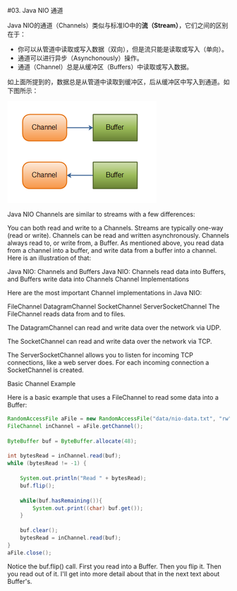 #03. Java NIO 通道

Java NIO的通道（Channels）类似与标准IO中的**流（Stream）**，它们之间的区别在于：

* 你可以从管道中读取或写入数据（双向），但是流只能是读取或写入（单向）。
* 通道可以进行异步（Asynchonously）操作。
* 通道（Channel）总是从缓冲区（Buffers）中读取或写入数据。

如上面所提到的，数据总是从管道中读取到缓冲区，后从缓冲区中写入到通道。如下图所示：

![Java NIO: Channels read data into Buffers, and Buffers write data into Channels](images/overview-channels-buffers.png)

Java NIO Channels are similar to streams with a few differences:

You can both read and write to a Channels. Streams are typically one-way (read or write).
Channels can be read and written asynchronously.
Channels always read to, or write from, a Buffer.
As mentioned above, you read data from a channel into a buffer, and write data from a buffer into a channel. Here is an illustration of that:

Java NIO: Channels and Buffers
Java NIO: Channels read data into Buffers, and Buffers write data into Channels
Channel Implementations

Here are the most important Channel implementations in Java NIO:

FileChannel
DatagramChannel
SocketChannel
ServerSocketChannel
The FileChannel reads data from and to files.

The DatagramChannel can read and write data over the network via UDP.

The SocketChannel can read and write data over the network via TCP.

The ServerSocketChannel allows you to listen for incoming TCP connections, like a web server does. For each incoming connection a SocketChannel is created.

Basic Channel Example

Here is a basic example that uses a FileChannel to read some data into a Buffer:

```Java
RandomAccessFile aFile = new RandomAccessFile("data/nio-data.txt", "rw");
FileChannel inChannel = aFile.getChannel();

ByteBuffer buf = ByteBuffer.allocate(48);

int bytesRead = inChannel.read(buf);
while (bytesRead != -1) {

	System.out.println("Read " + bytesRead);
	buf.flip();

	while(buf.hasRemaining()){
	    System.out.print((char) buf.get());
	}

	buf.clear();
	bytesRead = inChannel.read(buf);
}
aFile.close();
```
   
Notice the buf.flip() call. First you read into a Buffer. Then you flip it. Then you read out of it. I'll get into more detail about that in the next text about Buffer's.